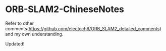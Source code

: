# ORB-SLAM2-ChineseNotes
Refer to other comments(https://github.com/electech6/ORB_SLAM2_detailed_comments) and my own understanding.  

Updated!
